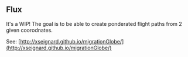 ## Flux

It's a WIP! The goal is to be able to create ponderated flight paths from 2 given coorodnates.

See: [http://xseignard.github.io/migrationGlobe/](http://xseignard.github.io/migrationGlobe/)